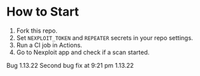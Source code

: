 # How to Start

1. Fork this repo.
2. Set `NEXPLOIT_TOKEN` and `REPEATER` secrets in your repo settings.
3. Run a CI job in Actions.
4. Go to Nexploit app and check if a scan started.


Bug <bug> 1.13.22
  Second bug fix at 9:21 pm 1.13.22
